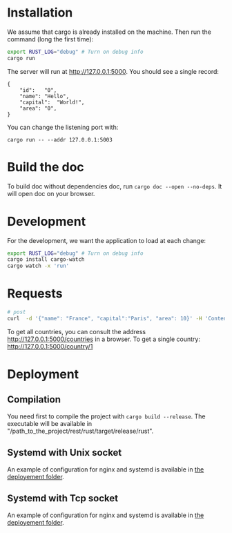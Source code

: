 # Installation

We assume that cargo is already installed on the machine. Then run the command (long the first time):

```bash
export RUST_LOG="debug" # Turn on debug info
cargo run
```

The server will run at http://127.0.0.1:5000. You should see a single record:

``` 
{
    "id":	"0",
    "name":	"Hello",
    "capital":	"World!",
    "area":	"0",
}
```

You can change the listening port with:
```
cargo run -- --addr 127.0.0.1:5003
```
# Build the doc
To build doc without dependencies doc, run `cargo doc --open --no-deps`. 
It will open doc on your browser. 

# Development

For the development, we want the application to load at each change:

```bash
export RUST_LOG="debug" # Turn on debug info
cargo install cargo-watch
cargo watch -x 'run'
```

# Requests

``` bash
# post
curl  -d '{"name": "France", "capital":"Paris", "area": 10}' -H 'Content-Type: application/json'  http://127.0.0.1:5000/country
```

To get all countries, you can consult the address http://127.0.0.1:5000/countries in a browser. To get a single
country: http://127.0.0.1:5000/country/1

# Deployment

## Compilation
You need first to compile the project with `cargo build --release`. The executable will be available in 
"/path_to_the_project/rest/rust/target/release/rust".

## Systemd with Unix socket

An example of configuration for nginx and systemd is available in 
[the deployement folder](deployment/systemd_unix).


## Systemd with Tcp socket

An example of configuration for nginx and systemd is available in 
[the deployement folder](deployment/systemd_tcp).
